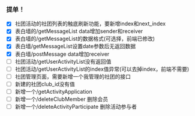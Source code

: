 ### 提单！
* [x] 社团活动的社团列表的触底刷新功能，要新增index和next_index
* [x] 表白墙的/getMessageList data增加sender和receiver
* [x] 表白墙的/getMessageList的数据格式(可选择，前端已修改)
* [x] 表白墙/getMessageList设置date参数后无返回数据
* [x] 表白墙/postMessage data增加receiver
* [ ] 社团活动/getUserActivityList没有返回值
* [ ] 社团活动/getUserActivityList的index值异常(可以去掉index，前端不需要)
* [ ] 社团管理页面，需要新增一个我管理的社团的接口
* [ ] 新建的社团club_id没有值
* [ ] 新增一个/getActivityApplication
* [ ] 新增一个/deleteClubMember 删除会员
* [ ] 新增一个/deleteActivityParticipate 删除活动参与者